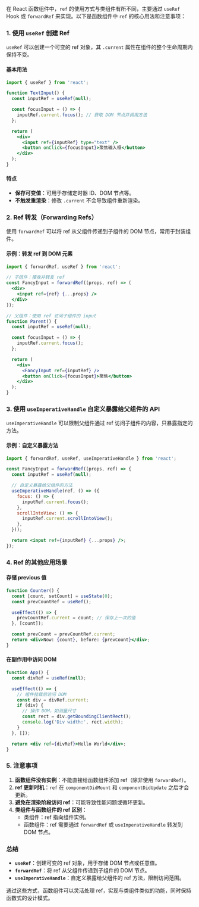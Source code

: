 在 React 函数组件中，`ref` 的使用方式与类组件有所不同，主要通过 `useRef` Hook 或 `forwardRef` 来实现。以下是函数组件中 `ref` 的核心用法和注意事项：


### **1. 使用 `useRef` 创建 Ref**
`useRef` 可以创建一个可变的 ref 对象，其 `.current` 属性在组件的整个生命周期内保持不变。

#### **基本用法**
```jsx
import { useRef } from 'react';

function TextInput() {
  const inputRef = useRef(null);

  const focusInput = () => {
    inputRef.current.focus(); // 获取 DOM 节点并调用方法
  };

  return (
    <div>
      <input ref={inputRef} type="text" />
      <button onClick={focusInput}>聚焦输入框</button>
    </div>
  );
}
```

#### **特点**
- **保存可变值**：可用于存储定时器 ID、DOM 节点等。
- **不触发重渲染**：修改 `.current` 不会导致组件重新渲染。


### **2. Ref 转发（Forwarding Refs）**
使用 `forwardRef` 可以将 ref 从父组件传递到子组件的 DOM 节点，常用于封装组件。

#### **示例：转发 ref 到 DOM 元素**
```jsx
import { forwardRef, useRef } from 'react';

// 子组件：接收并转发 ref
const FancyInput = forwardRef((props, ref) => (
  <div>
    <input ref={ref} {...props} />
  </div>
));

// 父组件：使用 ref 访问子组件的 input
function Parent() {
  const inputRef = useRef(null);

  const focusInput = () => {
    inputRef.current.focus();
  };

  return (
    <div>
      <FancyInput ref={inputRef} />
      <button onClick={focusInput}>聚焦</button>
    </div>
  );
}
```


### **3. 使用 `useImperativeHandle` 自定义暴露给父组件的 API**
`useImperativeHandle` 可以限制父组件通过 ref 访问子组件的内容，只暴露指定的方法。

#### **示例：自定义暴露方法**
```jsx
import { forwardRef, useRef, useImperativeHandle } from 'react';

const FancyInput = forwardRef((props, ref) => {
  const inputRef = useRef(null);

  // 自定义暴露给父组件的方法
  useImperativeHandle(ref, () => ({
    focus: () => {
      inputRef.current.focus();
    },
    scrollIntoView: () => {
      inputRef.current.scrollIntoView();
    },
  }));

  return <input ref={inputRef} {...props} />;
});
```


### **4. Ref 的其他应用场景**
#### **存储 previous 值**
```jsx
function Counter() {
  const [count, setCount] = useState(0);
  const prevCountRef = useRef();

  useEffect(() => {
    prevCountRef.current = count; // 保存上一次的值
  }, [count]);

  const prevCount = prevCountRef.current;
  return <div>Now: {count}, before: {prevCount}</div>;
}
```

#### **在副作用中访问 DOM**
```jsx
function App() {
  const divRef = useRef(null);

  useEffect(() => {
    // 组件挂载后访问 DOM
    const div = divRef.current;
    if (div) {
      // 操作 DOM，如测量尺寸
      const rect = div.getBoundingClientRect();
      console.log('Div width:', rect.width);
    }
  }, []);

  return <div ref={divRef}>Hello World</div>;
}
```


### **5. 注意事项**
1. **函数组件没有实例**：不能直接给函数组件添加 ref（除非使用 `forwardRef`）。
2. **ref 更新时机**：`ref` 在 `componentDidMount` 和 `componentDidUpdate` 之后才会更新。
3. **避免在渲染阶段访问 ref**：可能导致性能问题或循环更新。
4. **类组件与函数组件的 ref 区别**：
   - 类组件：ref 指向组件实例。
   - 函数组件：ref 需要通过 `forwardRef` 或 `useImperativeHandle` 转发到 DOM 节点。


### **总结**
- **`useRef`**：创建可变的 ref 对象，用于存储 DOM 节点或任意值。
- **`forwardRef`**：将 ref 从父组件传递到子组件的 DOM 节点。
- **`useImperativeHandle`**：自定义暴露给父组件的 ref 方法，限制访问范围。

通过这些方式，函数组件可以灵活处理 ref，实现与类组件类似的功能，同时保持函数式的设计模式。